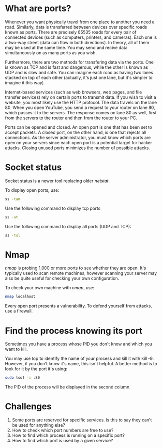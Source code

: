 <h1>What are ports?</h1>

Whenever you want physically travel from one place to another you need a road.  Similarly, data is transferred between devices over specific roads known as ports. There are precisely 65535 roads for every pair of connected devices (such as computers, printers, and cameras). Each one is a two-way street (data can flow in both directions). In theory, all of them may be used at the same time. You may send and recive data simultaneously on as many ports as you wish.

Furthermore, there are two methods for transfering data via the ports. One is known as TCP and is fast and dangerous, while the other is known as UDP and is slow and safe. You can imagine each road as having two lanes stacked on top of each other (actually, it's just one lane, but it's simpler to imagine it this way). 

Internet-based services (such as web browsers, web pages, and file transfer services) rely on certain ports to transmit data. If you wish to visit a website, you most likely use the HTTP protocol. The data travels on the lane 80. When you open YouTube, you send a request to your router on lane 80, which passes it to the servers. The response comes on lane 80 as well, first from the servers to the router and then from the router to your PC. 

Ports can be opened and closed. An open port is one that has been set to accept packets. A closed port, on the other hand, is one that rejects all connections. As the server administrator, you must know which ports are open on your servers since each open port is a potential target for hacker attacks. Closing unused ports minimizes the number of possible attacks.

<h1>Socket status</h1>

Socket status is a newer tool replacing older <i>netstat</i>.

To display open ports, use:

```bash
ss -tan
```

Use the following command to display tcp ports:

```bash
ss -at
```

Use the following command to display all ports (UDP and TCP):

```bash
ss -tul
```

<h1>Nmap</h1>

<i>nmap</i> is probing 1,000 or more ports to see whether they are open.
It's typically used to scan remote machines, however scanning your server may also be quite useful for checking your own configuration. 

To check your own machine with <i>nmap</i>, use:

```bash
nmap localhost
```

Every open port presents a vulnerability. To defend yourself from attacks, use a firewall. 

<h1>Find the process knowing its port</h1>

Sometimes you have a process whose PID you don't know and which you want to kill.

You may use top to identify the name of your process and kill it with kill -9. However, if you don't know it's name, this isn't helpful. A better method is to look for it by the port it's using:

```bash
sudo lsof -i :80
```

The PID of the process will be displayed in the second column.

<h1>Challenges</h1>

1. Some ports are reserved  for specific services. Is this to say they can't be used for anything else?
2. How to check which port numbers are free to use?
3. How to find which process is running on a specific port?
4. How to find which port is used by a given service?
